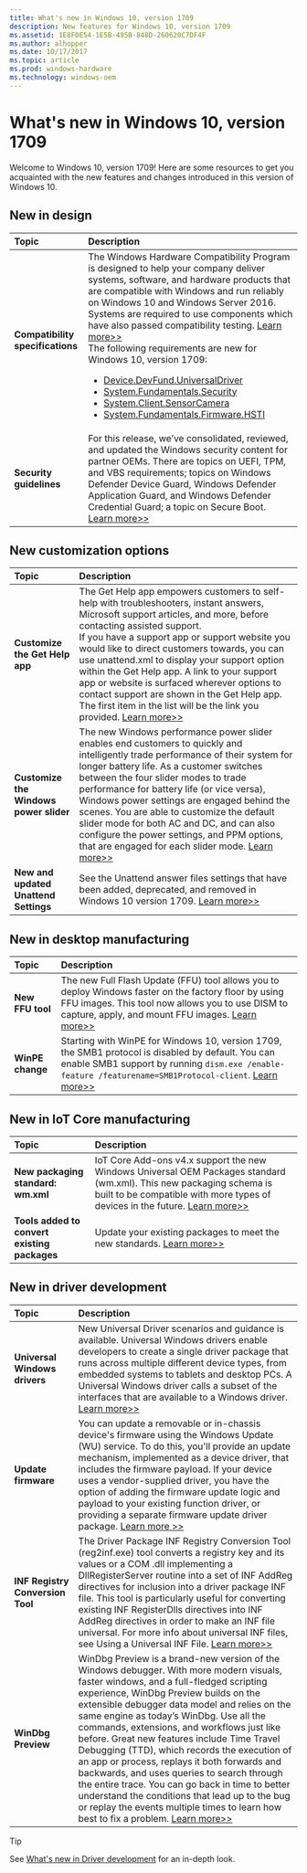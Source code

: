 ```yaml
---
title: What's new in Windows 10, version 1709
description: New features for Windows 10, version 1709
ms.assetid: 1E8F0E54-1E5B-495B-848D-260620C7DF4F
ms.author: alhopper
ms.date: 10/17/2017
ms.topic: article
ms.prod: windows-hardware
ms.technology: windows-oem
---
```

# What's new in Windows 10, version 1709

Welcome to Windows 10, version 1709! Here are some resources to get you acquainted with the new features and changes introduced in this version of Windows 10.

## New in design

| Topic                                      | Description                                                                                             |
|:-------------------------------------------|:--------------------------------------------------------------------------------------------------------|
| **Compatibility specifications** | The Windows Hardware Compatibility Program is designed to help your company deliver systems, software, and hardware products that are compatible with Windows and run reliably on Windows 10 and Windows Server 2016. Systems are required to use components which have also passed compatibility testing. [Learn more>>](https://docs.microsoft.com/en-us/windows-hardware/design/compatibility/1709)<br/> The following requirements are new for Windows 10, version 1709: <br/><ul><li>[Device.DevFund.UniversalDriver](https://docs.microsoft.com/en-us/windows-hardware/design/compatibility/1709/device-devfund#Device.DevFund.UniversalDriver)</li><li>  [System.Fundamentals.Security](https://docs.microsoft.com/en-us/windows-hardware/design/compatibility/1709/systems#systemfundamentalssecurity)</li><li>[System.Client.SensorCamera](https://docs.microsoft.com/en-us/windows-hardware/design/compatibility/1709/systems#systemclientsensorcamera)</li><li>[System.Fundamentals.Firmware.HSTI](https://docs.microsoft.com/en-us/windows-hardware/design/compatibility/1709/systems#systemfundamentalsfirmware)</li></ul> |
| **Security guidelines** | For this release, we’ve consolidated, reviewed, and updated the Windows security content for partner OEMs. There are topics on UEFI, TPM, and VBS requirements; topics on Windows Defender Device Guard, Windows Defender Application Guard, and Windows Defender Credential Guard; a topic on Secure Boot. [Learn more>>](https://docs.microsoft.com/en-us/windows-hardware/design/device-experiences/oem-security-considerations) |

## New customization options

| Topic                                      | Description                                                                                             |
|:-------------------------------------------|:--------------------------------------------------------------------------------------------------------|
| **Customize the Get Help app**             | The Get Help app empowers customers to self-help with troubleshooters, instant answers, Microsoft support articles, and more, before contacting assisted support.<br/> If you have a support app or support website you would like to direct customers towards, you can use unattend.xml to display your support option within the Get Help app. A link to your support app or website is surfaced wherever options to contact support are shown in the Get Help app. The first item in the list will be the link you provided. [Learn more>>](https://docs.microsoft.com/en-us/windows-hardware/customize/desktop/customize-get-help-app) |
| **Customize the Windows power slider**     | The new Windows performance power slider enables end customers to quickly and intelligently trade performance of their system for longer battery life. As a customer switches between the four slider modes to trade performance for battery life (or vice versa), Windows power settings are engaged behind the scenes. You are able to customize the default slider mode for both AC and DC, and can also configure the power settings, and PPM options, that are engaged for each slider mode. [Learn more>>](https://docs.microsoft.com/en-us/windows-hardware/customize/desktop/customize-power-slider) |
| **New and updated Unattend Settings**      | See the Unattend answer files settings that have been added, deprecated, and removed in Windows 10 version 1709. [Learn more>>](https://docs.microsoft.com/en-us/windows-hardware/customize/desktop/unattend/changed-answer-file-settings-for-windows-10-build-1709) |

## New in desktop manufacturing

| Topic                                      | Description                                                                                             |
|:-------------------------------------------|:--------------------------------------------------------------------------------------------------------|
| **New FFU tool**         | The new Full Flash Update (FFU) tool allows you to deploy Windows faster on the factory floor by using FFU images. This tool now allows you to use DISM to capture, apply, and mount FFU images. [Learn more>>](https://docs.microsoft.com/en-us/windows-hardware/manufacture/desktop/deploy-windows-using-full-flash-update--ffu)                                    |
| **WinPE change**         | Starting with WinPE for Windows 10, version 1709, the SMB1 protocol is disabled by default. You can enable SMB1 support by running `dism.exe /enable-feature /featurename=SMB1Protocol-client`. [Learn more>>](https://docs.microsoft.com/windows-hardware/manufacture/desktop/winpe-network-drivers-initializing-and-adding-drivers)                                |

## New in IoT Core manufacturing

| Topic                                      | Description                                                                                             |
|:-------------------------------------------|:--------------------------------------------------------------------------------------------------------|
| **New packaging standard: wm.xml**         | IoT Core Add-ons v4.x support the new Windows Universal OEM Packages standard (wm.xml). This new packaging schema is built to be compatible with more types of devices in the future. [Learn more>>](https://docs.microsoft.com/en-us/windows-hardware/manufacture/iot/create-packages)                                    |
| **Tools added to convert existing packages**   | Update your existing packages to meet the new standards. [Learn more>>](https://docs.microsoft.com/en-us/windows-hardware/manufacture/iot/create-packages#convert_packages)                   |

## New in driver development

| Topic                                      | Description                                                                                             |
|:-------------------------------------------|:--------------------------------------------------------------------------------------------------------|
| **Universal Windows drivers** | New Universal Driver scenarios and guidance is available. Universal Windows drivers enable developers to create a single driver package that runs across multiple different device types, from embedded systems to tablets and desktop PCs. A Universal Windows driver calls a subset of the interfaces that are available to a Windows driver. [Learn more>>](https://docs.microsoft.com/en-us/windows-hardware/drivers/develop/getting-started-with-universal-drivers) |
| **Update firmware**   | You can update a removable or in-chassis device's firmware using the Windows Update (WU) service. To do this, you'll provide an update mechanism, implemented as a device driver, that includes the firmware payload. If your device uses a vendor-supplied driver, you have the option of adding the firmware update logic and payload to your existing function driver, or providing a separate firmware update driver package. [Learn more >>](https://docs.microsoft.com/en-us/windows-hardware/drivers/install/updating-device-firmware-using-windows-update) |
| **INF Registry Conversion Tool** | The Driver Package INF Registry Conversion Tool (reg2inf.exe) tool converts a registry key and its values or a COM .dll implementing a DllRegisterServer routine into a set of INF AddReg directives for inclusion into a driver package INF file. This tool is particularly useful for converting existing INF RegisterDlls directives into INF AddReg directives in order to make an INF file universal. For more info about universal INF files, see Using a Universal INF File. [Learn more>>](https://docs.microsoft.com/en-us/windows-hardware/drivers/devtest/reg2inf) |
| **WinDbg Preview**         | WinDbg Preview is a brand-new version of the Windows debugger. With more modern visuals, faster windows, and a full-fledged scripting experience, WinDbg Preview builds on the extensible debugger data model and relies on the same engine as today’s WinDbg. Use all the commands, extensions, and workflows just like before. Great new features include Time Travel Debugging (TTD), which records the execution of an app or process, replays it both forwards and backwards, and uses queries to search through the entire trace. You can go back in time to better understand the conditions that lead up to the bug or replay the events multiple times to learn how best to fix a problem. [Learn more>>](https://docs.microsoft.com/en-us/windows-hardware/drivers/debugger/debugging-using-windbg-preview) |

> [!Tip]
> See [What's new in Driver development](https://docs.microsoft.com/en-us/windows-hardware/drivers/what-s-new-in-driver-development) for an in-depth look.